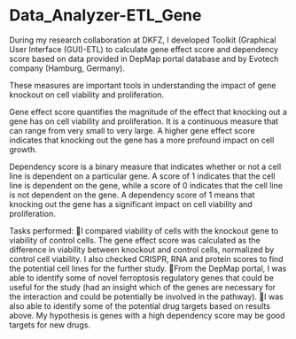 # Data_Analyzer-ETL_Gene
During my research collaboration at DKFZ, I developed Toolkit (Graphical User Interface (GUI)-ETL) to calculate gene effect score and dependency score based on data provided in DepMap portal database and by Evotech company (Hamburg, Germany).

These measures are important tools in understanding the impact of gene knockout on cell viability and proliferation. 

Gene effect score quantifies the magnitude of the effect that knocking out a gene has on cell viability and proliferation. It is a continuous measure that can range from very small to very large. A higher gene effect score indicates that knocking out the gene has a more profound impact on cell growth. 

Dependency score is a binary measure that indicates whether or not a cell line is dependent on a particular gene. A score of 1 indicates that the cell line is dependent on the gene, while a score of 0 indicates that the cell line is not dependent on the gene. A dependency score of 1 means that knocking out the gene has a significant impact on cell viability and proliferation. 

Tasks performed:
I compared viability of cells with the knockout gene to viability of control cells. The gene effect score was calculated as the difference in viability between knockout and control cells, normalized by control cell viability. I also checked CRISPR, RNA and protein scores to find the potential cell lines for the further study.
From the DepMap portal, I was able to identify some of novel ferroptosis regulatory genes that could be useful for the study (had an insight which of the genes are necessary for the interaction and could be potentially be involved in the pathway).
I was also able to identify some of the potential drug targets based on results above. My hypothesis is genes with a high dependency score may be good targets for new drugs.
